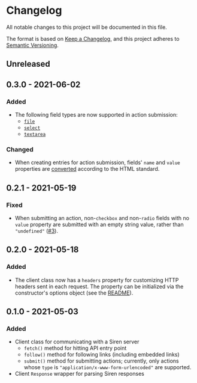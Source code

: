 # Changelog

All notable changes to this project will be documented in this file.

The format is based on [Keep a Changelog][kac], and this project adheres to
[Semantic Versioning][semver].

[kac]: https://keepachangelog.com/en/1.0.0
[semver]: https://semver.org/spec/v2.0.0.html

## Unreleased

## 0.3.0 - 2021-06-02

### Added

- The following field types are now supported in action submission:
  - [`file`](https://github.com/siren-js/spec-extensions#file-fields)
  - [`select`](https://github.com/siren-js/spec-extensions#select-fields)
  - [`textarea`](https://github.com/siren-js/spec-extensions#textarea-fields)

### Changed

- When creating entries for action submission, fields' `name` and `value`
  properties are [converted] according to the HTML standard.

[converted]: https://infra.spec.whatwg.org/#javascript-string-convert

## 0.2.1 - 2021-05-19

### Fixed

- When submitting an action, non-`checkbox` and non-`radio` fields with no
  `value` property are submitted with an empty string value, rather than
  `"undefined"` ([#3]).

[#3]: https://github.com/siren-js/client/issues/3

## 0.2.0 - 2021-05-18

### Added

- The client class now has a `headers` property for customizing HTTP headers
  sent in each request. The property can be initialized via the constructor's
  options object (see the [README](README.md#http-headers)).

## 0.1.0 - 2021-05-03

### Added

- Client class for communicating with a Siren server
  - `fetch()` method for hitting API entry point
  - `follow()` method for following links (including embedded links)
  - `submit()` method for submitting actions; currently, only actions whose
    `type` is `"application/x-www-form-urlencoded"` are supported.
- Client `Response` wrapper for parsing Siren responses
